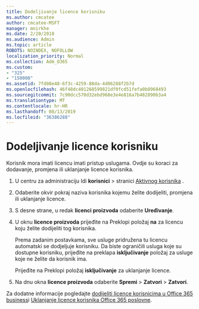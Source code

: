 ```yaml
---
title: Dodeljivanje licence korisniku
ms.author: cmcatee
author: cmcatee-MSFT
manager: mnirkhe
ms.date: 2/20/2018
ms.audience: Admin
ms.topic: article
ROBOTS: NOINDEX, NOFOLLOW
localization_priority: Normal
ms.collection: Adm_O365
ms.custom:
- "325"
- "150008"
ms.assetid: 7fd08e48-6f3c-4259-88da-4d06288f2b7d
ms.openlocfilehash: 46f48dc401268599821df0fcd51fefa0b8968493
ms.sourcegitcommit: 7c90dcc570d32ebd968e3e4e816a7b482890b3a4
ms.translationtype: MT
ms.contentlocale: hr-HR
ms.lasthandoff: 08/13/2019
ms.locfileid: "36386288"
---
```

# <a name="how-to-assign-a-license-to-a-user"></a>Dodeljivanje licence korisniku

Korisnik mora imati licencu imati pristup uslugama. Ovdje su koraci za dodavanje, promjena ili uklanjanje licence korisnika.
  
1. U centru za administraciju Idi **korisnici** \> stranici [Aktivnog korisnika](https://go.microsoft.com/fwlink/p/?linkid=834822) .

2. Odaberite okvir pokraj naziva korisnika kojemu želite dodijeliti, promjena ili uklanjanje licence.

3. S desne strane, u redak **licenci proizvoda** odaberite **Uređivanje**.

4. U oknu **licence proizvoda** prijeđite na Preklopi položaj **na** za licencu koju želite dodijeliti tog korisnika.

    Prema zadanim postavkama, sve usluge pridružena tu licencu automatski se dodjeljuje korisniku. Da biste ograničili usluga koje su dostupne korisniku, prijeđite na preklapa **isključivanje** položaj za usluge koje ne želite da korisnik ima.

    Prijeđite na Preklopi položaj **isključivanje** za uklanjanje licence.

5. Na dnu okna **licence proizvoda** odaberite **Spremi** \> **Zatvori** \> **Zatvori**.

Za dodatne informacije pogledajte [dodijeliti licence korisnicima u Office 365 business](https://docs.microsoft.com/en-us/office365/admin/subscriptions-and-billing/assign-licenses-to-users)i [Uklanjanje licence korisnika Office 365 poslovne](https://docs.microsoft.com/en-us/office365/admin/subscriptions-and-billing/remove-licenses-from-users).